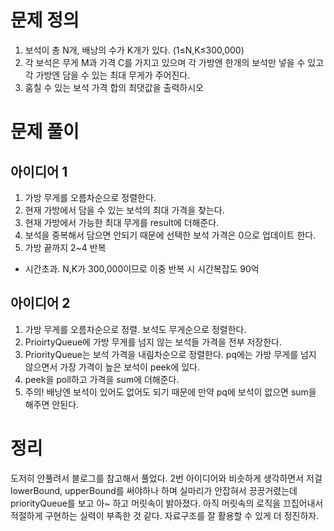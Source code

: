 # 문제 정의

1. 보석이 총 N개, 배낭의 수가 K개가 있다. (1≤N,K≤300,000)
2. 각 보석은 무게 M과 가격 C를 가지고 있으며 각 가방엔 한개의 보석만 넣을 수 있고 각 가방엔 담을 수 있는 최대 무게가 주어진다.
3. 훔칠 수 있는 보석 가격 합의 최댓값을 출력하시오

# 문제 풀이

## 아이디어 1

1. 가방 무게를 오름차순으로 정렬한다. 
2. 현재 가방에서 담을 수 있는 보석의 최대 가격을 찾는다.
3. 현재 가방에서 가능한 최대 무게를 result에 더해준다.
4. 보석을 중복해서 담으면 안되기 때문에 선택한 보석 가격은 0으로 업데이트 한다.
5. 가방 끝까지 2~4 반복
- 시간초과. N,K가 300,000이므로 이중 반복 시 시간복잡도 90억

## 아이디어 2

1. 가방 무게를 오름차순으로 정렬. 보석도 무게순으로 정렬한다.
2. PrioirtyQueue에 가방 무게를 넘지 않는 보석들 가격을  전부 저장한다.
3. PriorityQueue는 보석 가격을 내림차순으로 정렬한다. pq에는 가방 무게를 넘지 않으면서 가장 가격이 높은 보석이 peek에 있다.
4. peek을 poll하고 가격을 sum에 더해준다.
5. 주의! 배낭엔 보석이 있어도 없어도 되기 때문에 만약 pq에 보석이 없으면 sum을 해주면 안된다.

# 정리

도저히 안풀려서 블로그를 참고해서 풀었다. 2번 아이디어와 비슷하게 생각하면서 저걸 lowerBound, upperBound를 써야하나 하며 실마리가 안잡혀서 끙끙거렸는데 priorityQueue를 보고 아~ 하고 머릿속이 밝아졌다. 아직 머릿속의 로직을 끄집어내서 적절하게 구현하는 실력이 부족한 것 같다. 자료구조를 잘 활용할 수 있게 더 정진하자.